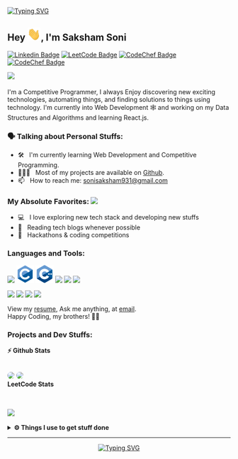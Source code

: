 [![Typing SVG](https://readme-typing-svg.demolab.com?font=Shadows+Into+Light&pause=1000&color=F7F7F7&width=890&height=55&lines=%22Step+into+the+world+of+code+and+technology%2C+where+possibilities+unfold+and+ideas+come+to+life.+Welcome+to+my+Git+profile%22)](https://git.io/typing-svg)
## Hey <img alt="Hi" src="./Hi.gif" width="30px" height="30px" />, I'm Saksham Soni

[![Linkedin Badge](https://img.shields.io/badge/LinkedIn-0077B5?style=for-the-badge&logo=linkedin&logoColor=white)](https://www.linkedin.com/in/saksham-soni-5649a2192/)
[![LeetCode Badge](https://img.shields.io/badge/-LeetCode-FFA116?style=for-the-badge&logo=LeetCode&logoColor=black)](https://leetcode.com/sakshams23/)
[![CodeChef Badge](https://img.shields.io/badge/Codechef-%23B92B27.svg?&style=for-the-badge&logo=Codechef&logoColor=white)](https://www.codechef.com/users/sakshams23)
[![CodeChef Badge](https://img.shields.io/badge/Codeforces-%23B92B27.svg?&style=for-the-badge&logo=Codeforces&logoColor=white)](https://codeforces.com/profile/sakshams23)


 ![](https://komarev.com/ghpvc/?username=sakshams23&label=Profile%20views&color=0e75b6&style=flat-square) &nbsp;
<br><br>I'm a Competitive Programmer, I always Enjoy discovering new exciting technologies, automating things, and finding solutions to things using technology. I'm currently into Web Development 🕸️ and working on my Data Structures and Algorithms and learning React.js.
### 🗣 Talking about Personal Stuffs:

- 🛠 &nbsp; I'm currently learning Web Development and Competitive Programming.
- 👨🏻‍💻 &nbsp; Most of my projects are available on [Github](https://github.com/sakshams23).
- 📫 &nbsp; How to reach me: sonisaksham931@gmail.com


### My Absolute Favorites: <img src="https://media.giphy.com/media/mGcNjsfWAjY5AEZNw6/giphy.gif" width="40">

- 💻 &nbsp; I love exploring new tech stack and developing new stuffs
- 📰 &nbsp; Reading tech blogs whenever possible
- 🍕 &nbsp; Hackathons & coding competitions

### Languages and Tools:
<code><img width="4%" src="https://www.vectorlogo.zone/logos/github/github-tile.svg"></code>
<code><img src="https://raw.githubusercontent.com/devicons/devicon/master/icons/c/c-original.svg" alt="c" width="40" height="40"/></code>
<code><img src="https://raw.githubusercontent.com/devicons/devicon/master/icons/cplusplus/cplusplus-original.svg" alt="cplusplus" width="40" height="40"/></code>
<code><img width="4%" src="https://www.vectorlogo.zone/logos/visualstudio_code/visualstudio_code-icon.svg"></code>
<code><img width="4%" src="https://www.vectorlogo.zone/logos/java/java-icon.svg"></code>
<code><img width="4%" src="https://www.vectorlogo.zone/logos/python/python-icon.svg"></code>

<code><img width="4%" src="https://www.vectorlogo.zone/logos/w3_html5/w3_html5-icon.svg"></code>
<code><img width="4%" src="https://www.vectorlogo.zone/logos/w3_css/w3_css-icon.svg"></code>
<code><img width="4%" src="https://www.vectorlogo.zone/logos/kaggle/kaggle-icon.svg"></code>
<code><img width="4%" src="https://www.vectorlogo.zone/logos/usepanda/usepanda-icon.svg"></code>










View my [resume](https://drive.google.com/file/d/1a8mohSUJi6WF1wTWic5eHyox3W_ykAwL/view?usp=sharing),
Ask me anything, at [email](mailto:sonisaksham931@gmail.com).
<br>
Happy Coding, my brothers! 💪🏽 <br>
### Projects and Dev Stuffs:

 <summary><b>⚡ Github Stats</b></summary>
 <br></br>

 <img style="border-radius:10px" src="https://github-readme-stats.vercel.app/api?username=sakshams23&show_icons=true&theme=radical" />

<img style="border-radius:10px" src="https://github-readme-streak-stats.herokuapp.com/?user=sakshams23&show_icons=true&theme=radical" />
<summary><b> LeetCode Stats </b></summary>
<br></br>

![](https://leetcard.jacoblin.cool/sakshams23/?ext=heatmap)

<details>	
  <br />
  <summary><b>⚙️ Things I use to get stuff done</b></summary>
  	<ul>
  	  <li><b>OS:</b> Windows / Linux</li>
  	  <li><b>Browser: </b> Chrome / Windows Edge</li>
	  <li><b>Code Editor:</b> Visual Studio Code</li>
	  <li><b>To Stay Updated:</b> Dev.to, Medium and Tech YouTube Channels</li>
	</ul>
</details>

---

<div align="center">

[![Typing SVG](https://readme-typing-svg.demolab.com?font=Shadows+Into+Light&pause=1000&color=F7F7F7&width=900&height=95&lines=Thank+you+for+reading%2C+Share+your+%E2%9D%A4%EF%B8%8F+by+starring+some+of+the+repositories+%F0%9F%8C%9F)](https://git.io/typing-svg)

